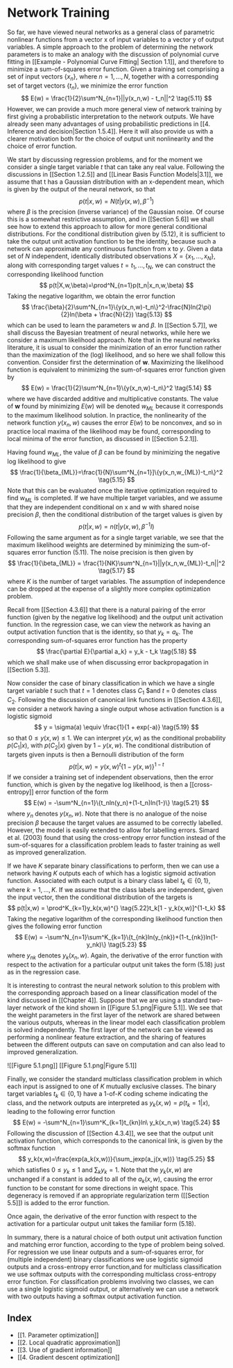 # Network Training
So far, we have viewed neural networks as a general class of parametric nonlinear
functions from a vector x of input variables to a vector y of output variables. A
simple approach to the problem of determining the network parameters is to make an analogy with the discussion of polynomial curve fitting in [[Example - Polynomial Curve Fitting| Section 1.1]], and therefore to minimize a sum-of-squares error function. Given a training set comprising a set of input vectors $\{x_n\}$, where $n = 1, . . . , N$, together with a corresponding set of target vectors $\{t_n\}$, we minimize the error function
$$
E(w) = \frac{1}{2}\sum^N_{n=1}||y(x_n,w) - t_n||^2
\tag{5.11}
$$
However, we can provide a much more general view of network training by first
giving a probabilistic interpretation to the network outputs. We have already seen
many advantages of using probabilistic predictions in [[4. Inference and decision|Section 1.5.4]]. Here it will also
provide us with a clearer motivation both for the choice of output unit nonlinearity
and the choice of error function.

We start by discussing regression problems, and for the moment we consider
a single target variable *t* that can take any real value. Following the discussions
in [[Section 1.2.5]] and [[Linear Basis Function Models|3.1]], we assume that t has a Gaussian distribution with an 
x-dependent mean, which is given by the output of the neural network, so that
$$
p(t|x,w) = N(t|y(x,w),\beta^{-1})
\tag{5.12}
$$
where $\beta$ is the precision (inverse variance) of the Gaussian noise. Of course this
is a somewhat restrictive assumption, and in [[Section 5.6]] we shall see how to extend
this approach to allow for more general conditional distributions. For the conditional distribution given by (5.12), it is sufficient to take the output unit activation function to be the identity, because such a network can approximate any continuous function from x to *y*. Given a data set of *N* independent, identically distributed observations $X = \{x_1, . . . , x_N\}$, along with corresponding target values $t = {t_1, . . . , t_N}$, we can construct the corresponding likelihood function
$$
p(t|X,w,\beta)=\prod^N_{n=1}p(t_n|x_n,w,\beta)
$$
Taking the negative logarithm, we obtain the error function
$$
\frac{\beta}{2}\sum^N_{n=1}\{y(x_n,w)-t_n\}^2-\frac{N}ln(2\pi){2}ln(\beta + \frac{N}{2})
\tag{5.13}
$$
which can be used to learn the parameters w and $\beta$. In [[Section 5.7]], we shall discuss
the Bayesian treatment of neural networks, while here we consider a maximum
likelihood approach. Note that in the neural networks literature, it is usual to consider the minimization of an error function rather than the maximization of the (log) likelihood, and so here we shall follow this convention. Consider first the determination of **w**. Maximizing the likelihood function is equivalent to minimizing the sum-of-squares error function given by
$$
E(w) = \frac{1}{2}\sum^N_{n=1}\{y(x_n,w)-t_n\}^2
\tag{5.14}
$$
where we have discarded additive and multiplicative constants. The value of **w** found by minimizing $E(w)$ will be denoted $w_{ML}$ because it corresponds to the maximum likelihood solution. In practice, the nonlinearity of the network function $y(x_n,w)$ causes the error $E(w)$ to be nonconvex, and so in practice local maxima of the likelihood may be found, corresponding to local minima of the error function, as discussed in [[Section 5.2.1]].

Having found $w_{ML}$, the value of $\beta$ can be found by minimizing the negative log
likelihood to give
$$
\frac{1}{\beta_{ML}}=\frac{1}{N}\sum^N_{n=1}]\{y(x_n,w_{ML})-t_n\}^2
\tag{5.15}
$$
Note that this can be evaluated once the iterative optimization required to find $w_{ML}$ is completed. If we have multiple target variables, and we assume that they are independent conditional on x and w with shared noise precision $\beta$, then the conditional distribution of the target values is given by
$$
p(t|x,w) = n(t|y(x,w),\beta^{-1}I)
\tag{5.16}
$$
Following the same argument as for a single target variable, we see that the maximum likelihood weights are determined by minimizing the sum-of-squares error function (5.11). The noise precision is then given by
$$
\frac{1}{\beta_{ML}} = \frac{1}{NK}\sum^N_{n=1}||y(x_n,w_{ML})-t_n||^2
\tag{5.17}
$$
where *K* is the number of target variables. The assumption of independence can be dropped at the expense of a slightly more complex optimization problem.

Recall from [[Section 4.3.6]] that there is a natural pairing of the error function
(given by the negative log likelihood) and the output unit activation function. In the
regression case, we can view the network as having an output activation function that is the identity, so that $y_k = a_k$. The corresponding sum-of-squares error function has the property
$$
\frac{\partial E}{\partial a_k} = y_k - t_k
\tag{5.18}
$$
which we shall make use of when discussing error backpropagation in [[Section 5.3]].

Now consider the case of binary classification in which we have a single target
variable *t* such that $t = 1$ denotes class $C_1$ $and *t* = 0 denotes class $C_2$. Following
the discussion of canonical link functions in [[Section 4.3.6]], we consider a network
having a single output whose activation function is a logistic sigmoid
$$
y = \sigma(a) \equiv \frac{1}{1 + exp(-a)}
\tag{5.19}
$$
so that $0 \leq y(x,w) \leq 1$. We can interpret $y(x,w)$ as the conditional probability
$p(C_1|x)$, with $p(C_2|x)$ given by $1 − y(x,w)$. The conditional distribution of targets
given inputs is then a Bernoulli distribution of the form
$$
p(t|x,w) = y(x,w)^t \{1 − y(x,w)\}^{1−t}
\tag{5.20}
$$
If we consider a training set of independent observations, then the error function,
which is given by the negative log likelihood, is then a [[cross-entropy]] error function
of the form
$$
E(w) = -\sum^N_{n=1}\{t_nln(y_n)+(1-t_n)ln(1-)\}
\tag{5.21}
$$
where $y_n$ denotes $y(x_n,w)$. Note that there is no analogue of the noise precision $\beta$
because the target values are assumed to be correctly labelled. However, the model
is easily extended to allow for labelling errors. Simard et al. (2003) found that using the cross-entropy error function instead of the sum-of-squares for a classification problem leads to faster training as well as improved generalization.

If we have *K* separate binary classifications to perform, then we can use a network
having *K* outputs each of which has a logistic sigmoid activation function.
Associated with each output is a binary class label $t_k \in \{0, 1\}$, where $k = 1, . . . , K$.
If we assume that the class labels are independent, given the input vector, then the
conditional distribution of the targets is
$$
p(t|x,w) = \prod^K_{k=1}y_k(x,w)^{}
\tag{5.22}t_k[1 - y_k(x,w)]^{1-t_k}
$$
Taking the negative logarithm of the corresponding likelihood function then gives the following error function
$$
E(w) = -\sum^N_{n=1}\sum^K_{k=1}\{t_{nk}ln(y_{nk})+(1-t_{nk})ln(1-y_nk)\}
\tag{5.23}
$$
where $y_{nk}$ denotes $y_k(x_n,w)$. Again, the derivative of the error function with respect to the activation for a particular output unit takes the form (5.18) just as in the
regression case.

It is interesting to contrast the neural network solution to this problem with the
corresponding approach based on a linear classification model of the kind discussed in [[Chapter 4]]. Suppose that we are using a standard two-layer network of the kind shown in [[Figure 5.1.png|Figure 5.1]]. We see that the weight parameters in the first layer of the network are shared between the various outputs, whereas in the linear model each classification problem is solved independently. The first layer of the network can be viewed as performing a nonlinear feature extraction, and the sharing of features between the different outputs can save on computation and can also lead to improved generalization.

![[Figure 5.1.png]]
[[Figure 5.1.png|Figure 5.1]]

Finally, we consider the standard multiclass classification problem in which each
input is assigned to one of *K* mutually exclusive classes. The binary target variables
$t_k \in \{0, 1\}$ have a 1-of-*K* coding scheme indicating the class, and the network
outputs are interpreted as $y_k(x,w) = p(t_k = 1|x)$, leading to the following error
function
$$
E(w) = -\sum^N_{n=1}\sum^K_{k=1}t_{kn}ln\ y_k(x_n,w)
\tag{5.24}
$$
Following the discussion of [[Section 4.3.4]], we see that the output unit activation
function, which corresponds to the canonical link, is given by the softmax function
$$
y_k(x,w)=\frac{exp(a_k(x,w))}{\sum_jexp(a_j(x,w))}
\tag{5.25}
$$
which satisfies $0 \leq y_k \leq 1$ and $\sum_k y_k = 1$. Note that the $y_k(x,w)$ are unchanged
if a constant is added to all of the $a_k(x,w)$, causing the error function to be constant for some directions in weight space. This degeneracy is removed if an appropriate regularization term ([[Section 5.5]]) is added to the error function.

Once again, the derivative of the error function with respect to the activation for a particular output unit takes the familiar form (5.18).

In summary, there is a natural choice of both output unit activation function
and matching error function, according to the type of problem being solved. For regression we use linear outputs and a sum-of-squares error, for (multiple independent) binary classifications we use logistic sigmoid outputs and a cross-entropy error function,and for multiclass classification we use softmax outputs with the corresponding multiclass cross-entropy error function. For classification problems involving two classes, we can use a single logistic sigmoid output, or alternatively we can use a network with two outputs having a softmax output activation function.


## Index
- [[1. Parameter optimization]]
- [[2. Local quadratic approximation]]
- [[3. Use of gradient information]]
- [[4. Gradient descent optimization]]
